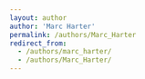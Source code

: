```yaml
---
layout: author
author: 'Marc Harter'
permalink: /authors/Marc_Harter
redirect_from:
  - /authors/marc_harter/
  - /authors/Marc_Harter/
---
```

